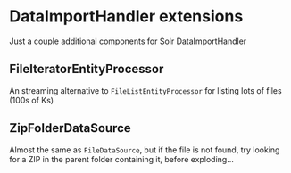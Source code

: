 # DataImportHandler extensions
Just a couple additional components for Solr DataImportHandler

## FileIteratorEntityProcessor
An streaming alternative to `FileListEntityProcessor` for listing lots of files (100s of Ks)

## ZipFolderDataSource
Almost the same as `FileDataSource`, but if the file is not found, try looking for a ZIP in the parent folder containing it, before exploding...

